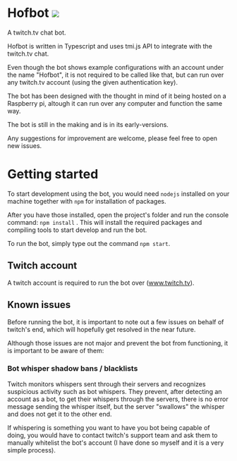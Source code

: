 # Hofbot [![](https://pbs.twimg.com/profile_images/608652049169850369/Zql9-5sX_normal.png)](https://twitch.tv)
A twitch.tv chat bot.

Hofbot is written in Typescript and uses tmi.js API to integrate with the twitch.tv chat.

Even though the bot shows example configurations with an account under the name "Hofbot", it is not required to be called like that, but can run over any twitch.tv account (using the given authentication key).

The bot has been designed with the thought in mind of it being hosted on a Raspberry pi, altough it can run over any computer and function the same way.

The bot is still in the making and is in its early-versions.

Any suggestions for improvement are welcome, please feel free to open new issues.

# Getting started
To start development using the bot, you would need `nodejs` installed on your machine together with `npm` for installation of packages.

After you have those installed, open the project's folder and run the console command: `npm install` .
This will install the required packages and compiling tools to start develop and run the bot.

To run the bot, simply type out the command `npm start`.

## Twitch account
A twitch account is required to run the bot over (www.twitch.tv).

## Known issues
Before running the bot, it is important to note out a few issues on behalf of twitch's end, which will hopefully get resolved in the near future.

Although those issues are not major and prevent the bot from functioning, it is important to be aware of them:

### Bot whisper shadow bans / blacklists
Twitch monitors whispers sent through their servers and recognizes suspicious activity such as bot whispers.
They prevent, after detecting an account as a bot, to get their whispers through the servers, there is no error message sending the whisper itself, but the server "swallows" the whisper and does not get it to the other end.

If whispering is something you want to have you bot being capable of doing, you would have to contact twitch's support team and ask them to manually whitelist the bot's account (I have done so myself and it is a very simple process).

